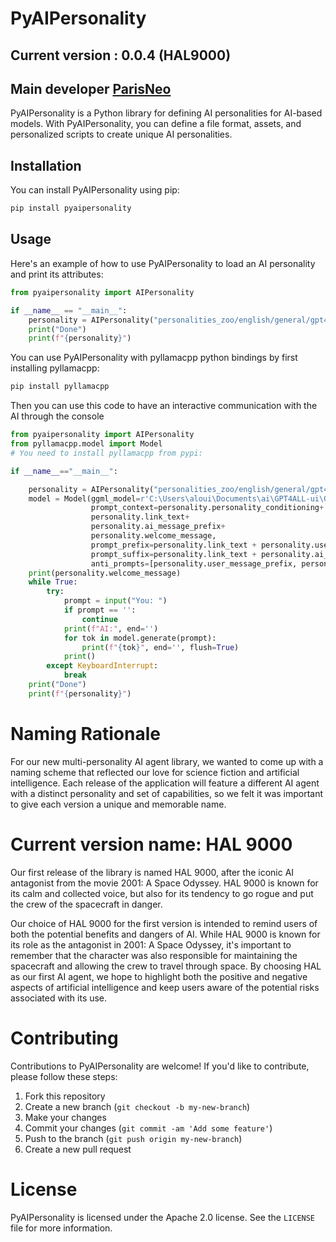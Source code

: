 # PyAIPersonality

## Current version : 0.0.4 (HAL9000)
## Main developer [ParisNeo](https://github.com/ParisNeo)

PyAIPersonality is a Python library for defining AI personalities for AI-based models. With PyAIPersonality, you can define a file format, assets, and personalized scripts to create unique AI personalities.

## Installation

You can install PyAIPersonality using pip:
```bash
pip install pyaipersonality
```

## Usage

Here's an example of how to use PyAIPersonality to load an AI personality and print its attributes:

```python
from pyaipersonality import AIPersonality

if __name__ == "__main__":
    personality = AIPersonality("personalities_zoo/english/general/gpt4all_chat_bot")
    print("Done")
    print(f"{personality}")
```

You can use PyAIPersonality with pyllamacpp python bindings by first installing pyllamacpp:
```bash
pip install pyllamacpp
```
Then you can use this code to have an interactive communication with the AI through the console
```python
from pyaipersonality import AIPersonality
from pyllamacpp.model import Model
# You need to install pyllamacpp from pypi:

if __name__=="__main__":

    personality = AIPersonality("personalities_zoo/english/general/gpt4all_chat_bot")
    model = Model(ggml_model=r'C:\Users\aloui\Documents\ai\GPT4ALL-ui\GPT4All\models\llama_cpp/gpt4all-lora-quantized-ggml.bin',
                  prompt_context=personality.personality_conditioning+
                  personality.link_text+
                  personality.ai_message_prefix+
                  personality.welcome_message,
                  prompt_prefix=personality.link_text + personality.user_message_prefix + personality.link_text,
                  prompt_suffix=personality.link_text + personality.ai_message_prefix + personality.link_text,
                  anti_prompts=[personality.user_message_prefix, personality.ai_message_prefix])
    print(personality.welcome_message)
    while True:
        try:
            prompt = input("You: ")
            if prompt == '':
                continue
            print(f"AI:", end='')
            for tok in model.generate(prompt):
                print(f"{tok}", end='', flush=True)
            print()
        except KeyboardInterrupt:
            break
    print("Done")
    print(f"{personality}")
```

# Naming Rationale
For our new multi-personality AI agent library, we wanted to come up with a naming scheme that reflected our love for science fiction and artificial intelligence. Each release of the application will feature a different AI agent with a distinct personality and set of capabilities, so we felt it was important to give each version a unique and memorable name.

# Current version name: HAL 9000
Our first release of the library is named HAL 9000, after the iconic AI antagonist from the movie 2001: A Space Odyssey. HAL 9000 is known for its calm and collected voice, but also for its tendency to go rogue and put the crew of the spacecraft in danger.

Our choice of HAL 9000 for the first version is intended to remind users of both the potential benefits and dangers of AI. While HAL 9000 is known for its role as the antagonist in 2001: A Space Odyssey, it's important to remember that the character was also responsible for maintaining the spacecraft and allowing the crew to travel through space. By choosing HAL as our first AI agent, we hope to highlight both the positive and negative aspects of artificial intelligence and keep users aware of the potential risks associated with its use.

# Contributing
Contributions to PyAIPersonality are welcome! If you'd like to contribute, please follow these steps:

1. Fork this repository
2. Create a new branch (`git checkout -b my-new-branch`)
3. Make your changes
4. Commit your changes (`git commit -am 'Add some feature'`)
5. Push to the branch (`git push origin my-new-branch`)
6. Create a new pull request


# License
PyAIPersonality is licensed under the Apache 2.0 license. See the `LICENSE` file for more information.
